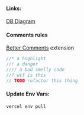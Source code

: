 #### Links:

[DB Diagram](https://drawsql.app/coriander/diagrams/bookhub#)

#### Comments rules

[Better Comments](https://github.com/aaron-bond/better-comments) extension

```javascript
//* a highlight
//! a danger
//// a bad smelly code
//? wtf is this
// TODO refactor this thing
```

#### Update Env Vars:

```bash
vercel env pull
```

